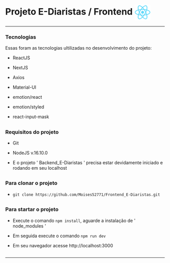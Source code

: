 #                 Projeto E-Diaristas / Frontend    <img align="center" alt="React" height="50" width="50" src="https://raw.githubusercontent.com/devicons/devicon/master/icons/react/react-original.svg">          
***


### Tecnologias
Essas foram as tecnologias ultilizadas no desenvolvimento do projeto:

*   ReactJS

*   NextJS

*   Axios

*   Material-UI

*   emotion/react

*   emotion/styled

*   react-input-mask

##




### Requisitos do projeto                     

*   Git

*   NodeJS v.16.10.0

*   E o projeto ' Backend_E-Diaristas ' precisa estar devidamente iniciado e rodando em seu
    localhost

##



### Para clonar o projeto                     


*   `git clone https://github.com/Moises52771/Frontend_E-Diaristas.git`

##



                

### Para startar o projeto



*   Execute o comando `npm install`, aguarde a instalação de ' node_modules '

*   Em seguida execute o comando `npm run dev`

*   Em seu navegador acesse http://localhost:3000

##

***
